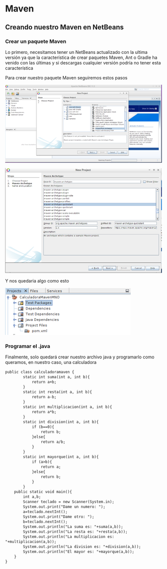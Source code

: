 # Maven
## Creando nuestro Maven en NetBeans
### Crear un paquete Maven
<p>Lo primero, necesitamos tener un NetBeans actualizado con la ultima versión ya que la característica de crear paquetes Maven, Ant o Gradle ha venido con las últimas y si descargas cualquier versión podría no tener esta característica<p>

<p>Para crear nuestro paquete Maven seguiremos estos pasos<p>

![primero](IMG/Maven1.png)

![segundo](IMG/Maven2.png)

<p> Y nos quedaria algo como esto <p>

![tercero](IMG/Maven3.png)

### Programar el .java

<p> Finalmente, solo quedará crear nuestro archivo java y programarlo como queramos, en nuestro caso, una calculadora <p>

```
public class calculadoramaven {
        static int suma(int a, int b){
            return a+b;
        }
        static int resta(int a, int b){
            return a-b;
        }
        static int multiplicacion(int a, int b){
            return a*b;
        }
        static int division(int a, int b){
            if (b==0){
                return b;
            }else{
                return a/b;
            }
        }
        static int mayorque(int a, int b){
            if (a>b){
                return a;
            }else{
                return b;
            }
        }
    public static void main(){
        int a,b;
        Scanner teclado = new Scanner(System.in);
        System.out.print("Dame un numero: ");
        a=teclado.nextInt();
        System.out.print("Dame otro: ");
        b=teclado.nextInt();
        System.out.println("La suma es: "+suma(a,b));
        System.out.println("La resta es: "+resta(a,b));
        System.out.println("La multiplicacion es: "+multiplicacion(a,b));
        System.out.println("La division es: "+division(a,b));
        System.out.println("El mayor es: "+mayorque(a,b));
    }
}
```